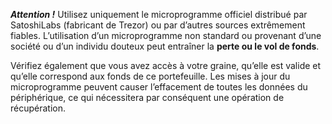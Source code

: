 **_Attention !_** Utilisez uniquement le microprogramme officiel distribué par SatoshiLabs (fabricant
de Trezor) ou par d’autres sources extrêmement fiables. L’utilisation d’un microprogramme non standard
ou provenant d’une société ou d’un individu douteux peut entraîner la **perte
ou le vol de fonds**.

Vérifiez également que vous avez accès à votre graine, qu’elle est valide et qu’elle
correspond aux fonds de ce portefeuille. Les mises à jour du microprogramme
peuvent causer l’effacement de toutes les données du périphérique, ce qui nécessitera par conséquent une opération de récupération.
